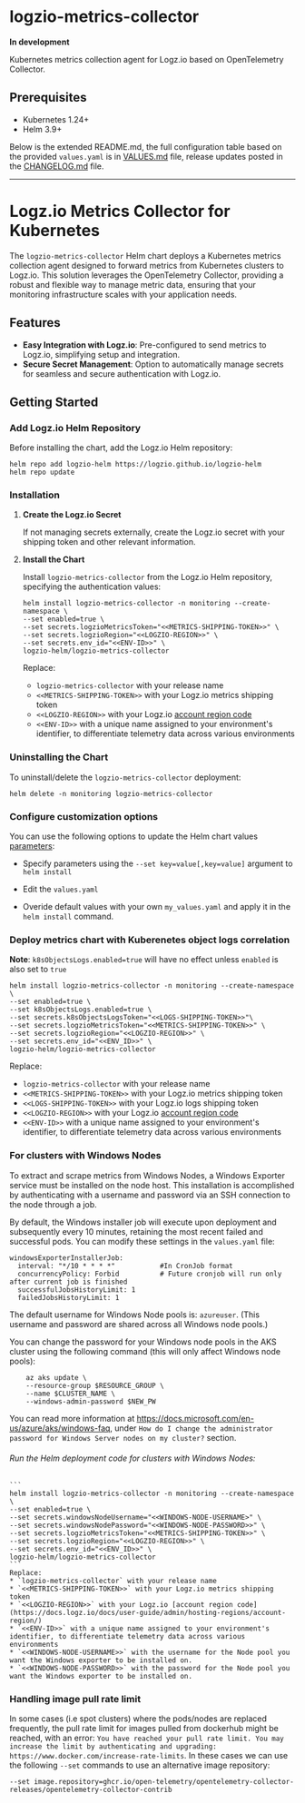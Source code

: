 # logzio-metrics-collector

**In development**

Kubernetes metrics collection agent for Logz.io based on OpenTelemetry Collector.

## Prerequisites

- Kubernetes 1.24+
- Helm 3.9+

Below is the extended README.md, the full configuration table based on the provided `values.yaml` is in [VALUES.md](VALUES.md) file, release updates posted in the [CHANGELOG.md](CHANGELOG.md) file.

* * *

Logz.io Metrics Collector for Kubernetes
========================================

The `logzio-metrics-collector` Helm chart deploys a Kubernetes metrics collection agent designed to forward metrics from Kubernetes clusters to Logz.io. This solution leverages the OpenTelemetry Collector, providing a robust and flexible way to manage metric data, ensuring that your monitoring infrastructure scales with your application needs.

Features
--------

*   **Easy Integration with Logz.io**: Pre-configured to send metrics to Logz.io, simplifying setup and integration.
*   **Secure Secret Management**: Option to automatically manage secrets for seamless and secure authentication with Logz.io.

Getting Started
---------------

### Add Logz.io Helm Repository

Before installing the chart, add the Logz.io Helm repository:

```
helm repo add logzio-helm https://logzio.github.io/logzio-helm
helm repo update
```

### Installation

1.  **Create the Logz.io Secret**
    
    If not managing secrets externally, create the Logz.io secret with your shipping token and other relevant information.
    
2.  **Install the Chart**
    
    Install `logzio-metrics-collector` from the Logz.io Helm repository, specifying the authentication values:

    ```
    helm install logzio-metrics-collector -n monitoring --create-namespace \
    --set enabled=true \
    --set secrets.logzioMetricsToken="<<METRICS-SHIPPING-TOKEN>>" \
    --set secrets.logzioRegion="<<LOGZIO-REGION>>" \
    --set secrets.env_id="<<ENV-ID>>" \
    logzio-helm/logzio-metrics-collector
    ```

    Replace:
    * `logzio-metrics-collector` with your release name
    * `<<METRICS-SHIPPING-TOKEN>>` with your Logz.io metrics shipping token
    * `<<LOGZIO-REGION>>` with your Logz.io [account region code](https://docs.logz.io/docs/user-guide/admin/hosting-regions/account-region/)
    * `<<ENV-ID>>` with a unique name assigned to your environment's identifier, to differentiate telemetry data across various environments

    
### Uninstalling the Chart

To uninstall/delete the `logzio-metrics-collector` deployment:

```shell
helm delete -n monitoring logzio-metrics-collector
```

### Configure customization options

You can use the following options to update the Helm chart values [parameters](VALUES.md): 

* Specify parameters using the `--set key=value[,key=value]` argument to `helm install`

* Edit the `values.yaml`

* Overide default values with your own `my_values.yaml` and apply it in the `helm install` command. 

### Deploy metrics chart with Kuberenetes object logs correlation

**Note**: `k8sObjectsLogs.enabled=true` will have no effect unless `enabled` is also set to `true`

```
helm install logzio-metrics-collector -n monitoring --create-namespace \
--set enabled=true \
--set k8sObjectsLogs.enabled=true \
--set secrets.k8sObjectsLogsToken="<<LOGS-SHIPPING-TOKEN>>"\
--set secrets.logzioMetricsToken="<<METRICS-SHIPPING-TOKEN>>" \
--set secrets.logzioRegion="<<LOGZIO-REGION>>" \
--set secrets.env_id="<<ENV_ID>>" \
logzio-helm/logzio-metrics-collector 
```
    
Replace:
* `logzio-metrics-collector` with your release name
* `<<METRICS-SHIPPING-TOKEN>>` with your Logz.io metrics shipping token
* `<<LOGS-SHIPPING-TOKEN>>` with your Logz.io logs shipping token
* `<<LOGZIO-REGION>>` with your Logz.io [account region code](https://docs.logz.io/docs/user-guide/admin/hosting-regions/account-region/)
* `<<ENV-ID>>` with a unique name assigned to your environment's identifier, to differentiate telemetry data across various environments


### For clusters with Windows Nodes


To extract and scrape metrics from Windows Nodes, a Windows Exporter service must be installed on the node host. This installation is accomplished by authenticating with a username and password via an SSH connection to the node through a job.

By default, the Windows installer job will execute upon deployment and subsequently every 10 minutes, retaining the most recent failed and successful pods.
You can modify these settings in the `values.yaml` file:

```
windowsExporterInstallerJob:
  interval: "*/10 * * * *"           #In CronJob format
  concurrencyPolicy: Forbid          # Future cronjob will run only after current job is finished
  successfulJobsHistoryLimit: 1
  failedJobsHistoryLimit: 1
```

The default username for Windows Node pools is: `azureuser`. (This username and password are shared across all Windows node pools.)

You can change the password for your Windows node pools in the AKS cluster using the following command (this will only affect Windows node pools):

```
    az aks update \
    --resource-group $RESOURCE_GROUP \
    --name $CLUSTER_NAME \
    --windows-admin-password $NEW_PW
```

You can read more information at https://docs.microsoft.com/en-us/azure/aks/windows-faq,
under `How do I change the administrator password for Windows Server nodes on my cluster?` section.


###### Run the Helm deployment code for clusters with Windows Nodes:

    ```
    helm install logzio-metrics-collector -n monitoring --create-namespace \
    --set enabled=true \
    --set secrets.windowsNodeUsername="<<WINDOWS-NODE-USERNAME>" \
    --set secrets.windowsNodePassword="<<WINDOWS-NODE-PASSWORD>>" \
    --set secrets.logzioMetricsToken="<<METRICS-SHIPPING-TOKEN>>" \
    --set secrets.logzioRegion="<<LOGZIO-REGION>>" \
    --set secrets.env_id="<<ENV_ID>>" \
    logzio-helm/logzio-metrics-collector
    ```
    Replace:
    * `logzio-metrics-collector` with your release name
    * `<<METRICS-SHIPPING-TOKEN>>` with your Logz.io metrics shipping token
    * `<<LOGZIO-REGION>>` with your Logz.io [account region code](https://docs.logz.io/docs/user-guide/admin/hosting-regions/account-region/)
    * `<<ENV-ID>>` with a unique name assigned to your environment's identifier, to differentiate telemetry data across various environments
    * `<<WINDOWS-NODE-USERNAME>>` with the username for the Node pool you want the Windows exporter to be installed on.
    * `<<WINDOWS-NODE-PASSWORD>>` with the password for the Node pool you want the Windows exporter to be installed on.


### Handling image pull rate limit
In some cases (i.e spot clusters) where the pods/nodes are replaced frequently, the pull rate limit for images pulled from dockerhub might be reached, with an error:
`You have reached your pull rate limit. You may increase the limit by authenticating and upgrading: https://www.docker.com/increase-rate-limits`.
In these cases we can use the following `--set` commands to use an alternative image repository:

```shell
--set image.repository=ghcr.io/open-telemetry/opentelemetry-collector-releases/opentelemetry-collector-contrib
```
